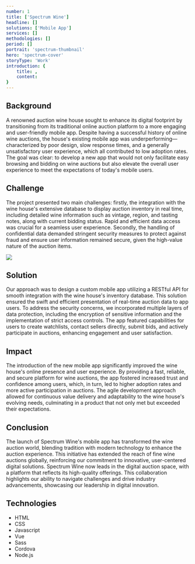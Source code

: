 ```yaml
---
number: 1
title: ['Spectrum Wine']
headline: []
solutions: ['Mobile App']
services: []
methodologies: []
period: []
portrait: 'spectrum-thumbnail'
hero: 'spectrum-cover'
storyType: 'Work'
introduction: {
    title: ,
    content: 
}
---
```



## Background

A renowned auction wine house sought to enhance its digital footprint by transitioning from its traditional online auction platform to a more engaging and user-friendly mobile app. Despite having a successful history of online wine auctions, the house's existing mobile app was underperforming—characterized by poor design, slow response times, and a generally unsatisfactory user experience, which all contributed to low adoption rates. The goal was clear: to develop a new app that would not only facilitate easy browsing and bidding on wine auctions but also elevate the overall user experience to meet the expectations of today's mobile users.

## Challenge

The project presented two main challenges: firstly, the integration with the wine house's extensive database to display auction inventory in real time, including detailed wine information such as vintage, region, and tasting notes, along with current bidding status. Rapid and efficient data access was crucial for a seamless user experience. Secondly, the handling of confidential data demanded stringent security measures to protect against fraud and ensure user information remained secure, given the high-value nature of the auction items.

![](/work/spectrum-wine-figure-1.jpg)

## Solution

Our approach was to design a custom mobile app utilizing a RESTful API for smooth integration with the wine house's inventory database. This solution ensured the swift and efficient presentation of real-time auction data to app users. To address the security concerns, we incorporated multiple layers of data protection, including the encryption of sensitive information and the implementation of strict access controls. The app featured capabilities for users to create watchlists, contact sellers directly, submit bids, and actively participate in auctions, enhancing engagement and user satisfaction.

## Impact

The introduction of the new mobile app significantly improved the wine house's online presence and user experience. By providing a fast, reliable, and secure platform for wine auctions, the app fostered increased trust and confidence among users, which, in turn, led to higher adoption rates and more active participation in auctions. The agile development approach allowed for continuous value delivery and adaptability to the wine house's evolving needs, culminating in a product that not only met but exceeded their expectations.

## Conclusion

The launch of Spectrum Wine's mobile app has transformed the wine auction world, blending tradition with modern technology to enhance the auction experience. This initiative has extended the reach of fine wine auctions globally, reinforcing our commitment to innovative, user-centered digital solutions. Spectrum Wine now leads in the digital auction space, with a platform that reflects its high-quality offerings. This collaboration highlights our ability to navigate challenges and drive industry advancements, showcasing our leadership in digital innovation.

## Technologies

* HTML
* CSS
* Javascript
* Vue
* Sass
* Cordova
* Node.js